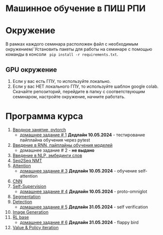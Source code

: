 # Машинное обучение в ПИШ РПИ

# Окружение

В рамках каждого семинара расположен файл с необходимым окружением/ Установить пакеты для работы на семинаре с помощью команды в консоли `` pip install -r requirements.txt``.

## GPU окружение
1. Если у вас есть ГПУ, то используйте локально.
2. Если у вас НЕТ локального ГПУ, то используйте шаблон google colab. Скачайте репозиторий, перейдите в папку с соответствующим семинаром, настройте окружение, начните работать.

# Программа курса

1. [Вводное занятие, pytorch](https://github.com/ml-dafe/ml_mipt_dafe/tree/main/01_Pytorch_NN)
    - [домашнее задание # 1](https://github.com/ml-dafe/ml_mipt_dafe/blob/main/01_Pytorch_NN/homework/readme.md) **Дедлайн 10.05.2024** - тестирование пайплайна обучения через pytest
2. [Введение в RNN, пайплайны обучения моделей](https://github.com/ml-dafe/ml_mipt_dafe/tree/main/02_RNN)
    - домашнее задание # 2 - **не выдано**
3. [Введение в NLP, эмбединги слов](https://github.com/ml-dafe/ml_mipt_dafe/tree/main/03_NLP_intro)
4. [Seq2Seq NMT](https://github.com/ml-dafe/ml_mipt_dafe/tree/main/04_seq2seq)
5. [Attention](https://github.com/ml-dafe/ml_mipt_dafe/tree/main/05_Attention)
   - [домашнее задание # 3](https://github.com/ml-dafe/ml_mipt_dafe/blob/main/05_Attention/homework/readme.md) **Дедлайн 10.05.2024** - обучение self-attention
6. [CNN](https://github.com/ml-dafe/ml_mipt_dafe/tree/main/06_CNN)
7. [Self-Supervision](https://github.com/ml-dafe/ml_mipt_dafe/tree/main/07_Self_Supervision)
    - [домашнее задание # 4](https://github.com/ml-dafe/ml_mipt_dafe/blob/main/07_Self_Supervision/homework/README.md) **Дедлайн 10.05.2024** - proto-omniglot 
8. [Segmentation](https://github.com/ml-dafe/ml_mipt_dafe/tree/main/08_Segmentation)
9.  [Detection](https://github.com/ml-dafe/ml_mipt_dafe/tree/main/09_Detection)
    - [домашнее задание # 5](https://github.com/ml-dafe/ml_mipt_dafe/blob/main/09_Detection/homework/readme.md) **Дедлайн 31.05.2024** - self verification
10. [Image Generation](https://github.com/ml-dafe/ml_mipt_dafe/tree/main/10_ImageGen)
11. [RL base](https://github.com/ml-dafe/ml_mipt_dafe/tree/main/11_RL_base)
    - [домашнее задание # 6](https://github.com/ml-dafe/ml_mipt_dafe/blob/main/11_RL_base/homework/readme.md) **Дедлайн 31.05.2024** - flappy bird
12. [Value & Policy iteration](https://github.com/ml-dafe/ml_mipt_dafe/tree/main/12_RL_value_policy_iteration)
